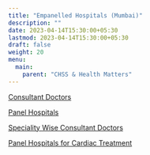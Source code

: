 ```yaml
---
title: "Empanelled Hospitals (Mumbai)"
description: ""
date: 2023-04-14T15:30:00+05:30
lastmod: 2023-04-14T15:30:00+05:30
draft: false
weight: 20
menu:
  main:
    parent: "CHSS & Health Matters"
---
```


[Consultant Doctors](/files/panel-doctors-or-consultants-of-barc-hospital.pdf)

[Panel Hospitals](/files/panel-hospitals-of-barc-hospital.pdf)

[Speciality Wise Consultant Doctors](/files/speciality-wise-panel-consultants-to-barc-hospital.pdf)

[Panel Hospitals for Cardiac Treatment](/files/panel-hospitals-cardiac-treatment.pdf)
